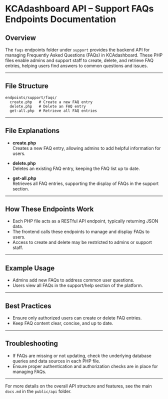 # KCAdashboard API – Support FAQs Endpoints Documentation

## Overview

The `faqs` endpoints folder under `support` provides the backend API for managing Frequently Asked Questions (FAQs) in KCAdashboard. These PHP files enable admins and support staff to create, delete, and retrieve FAQ entries, helping users find answers to common questions and issues.

---

## File Structure

```
endpoints/support/faqs/
  create.php   # Create a new FAQ entry
  delete.php   # Delete an FAQ entry
  get-all.php  # Retrieve all FAQ entries
```

---

## File Explanations

- **create.php**  
  Creates a new FAQ entry, allowing admins to add helpful information for users.

- **delete.php**  
  Deletes an existing FAQ entry, keeping the FAQ list up to date.

- **get-all.php**  
  Retrieves all FAQ entries, supporting the display of FAQs in the support section.

---

## How These Endpoints Work

- Each PHP file acts as a RESTful API endpoint, typically returning JSON data.
- The frontend calls these endpoints to manage and display FAQs to users.
- Access to create and delete may be restricted to admins or support staff.

---

## Example Usage

- Admins add new FAQs to address common user questions.
- Users view all FAQs in the support/help section of the platform.

---

## Best Practices

- Ensure only authorized users can create or delete FAQ entries.
- Keep FAQ content clear, concise, and up to date.

---

## Troubleshooting

- If FAQs are missing or not updating, check the underlying database queries and data sources in each PHP file.
- Ensure proper authentication and authorization checks are in place for managing FAQs.

---

For more details on the overall API structure and features, see the main `docs.md` in the `public/api` folder.
